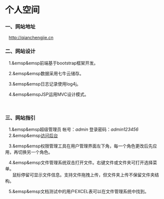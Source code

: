 # 个人空间
 
### 一、网站地址
    
    http://qianchengjie.cn 



### 二、网站设计

    1.&emsp&emsp前端基于bootstrap框架开发。 
      
    2.&emsp&emsp数据采用七牛云储存。  
      
    3.&emsp&emsp日志记录使用log4j。  
      
    4.&emsp&emspJSP运用MVC设计模式。
    
    
    
### 三、网站指引
    
    1.&emsp&emsp超级管理员 帐号：_admin_  登录密码：_admin123456_  
      
    2.&emsp&emsp[访问后台](http://qianchengjie.cn/cms  "点击链接访问后台")  
      
    3.&emsp&emsp权限管理工具在用户管理界面左下角，每一个角色更改后先应用，再切换另一个角色。 
      
    4.&emsp&emsp文件管理系统双击打开文件。右键文件或文件夹可打开选择菜单。  
       鼠标停留可显示文件信息。支持文件拖拽上传，但文件夹上传不保留文件夹结构。  
        
    5.&emsp&emsp文档测试中的用户EXCEL表可以在文件管理系统中找到。
